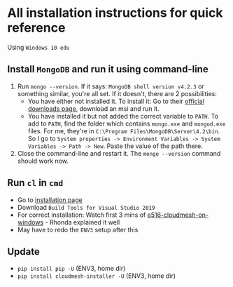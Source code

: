 # All installation instructions for quick reference

Using `Windows 10 edu`

## Install `MongoDB` and run it using command-line
1. Run `mongo --version`. If it says: `MongoDB shell version v4.2.3` or something similar, you're all set. If it doesn't, there are 2 possibilities:
   - You have either not installed it. To install it: Go to their [official downloads page](https://www.mongodb.com/download-center/community), download an msi and run it.
   - You have installed it but not added the correct variable to `PATH`. To add to `PATH`, find the folder which contains `mongo.exe` and `mongod.exe` files. For me, they're in `C:\Program Files\MongoDB\Server\4.2\bin`. So I go to `System properties -> Environment Variables -> System Variables -> Path -> New`. Paste the value of the path there.
2. Close the command-line and restart it. The `mongo --version` command should work now.

## Run `cl` in `cmd`
- Go to [installation page](https://visualstudio.microsoft.com/downloads/#build-tools-for-visual-studio-2019)
- Download `Build Tools for Visual Studio 2019`
- For correct installation: Watch first 3 mins of [e516-cloudmesh-on-windows](https://www.youtube.com/watch?v=5GpwfSjM9Lg) - Rhonda explained it well
- May have to redo the `ENV3` setup after this

## Update
- `pip install pip -U` (ENV3, home dir)
- `pip install cloudmesh-installer -U` (ENV3, home dir)
